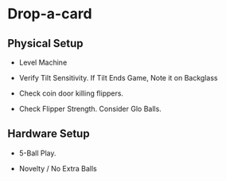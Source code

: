 # Drop-a-card

## Physical Setup

-   Level Machine

-   Verify Tilt Sensitivity. If Tilt Ends Game, Note it on Backglass

-   Check coin door killing flippers.

-   Check Flipper Strength. Consider Glo Balls.

## Hardware Setup

-   5-Ball Play.

-   Novelty / No Extra Balls
